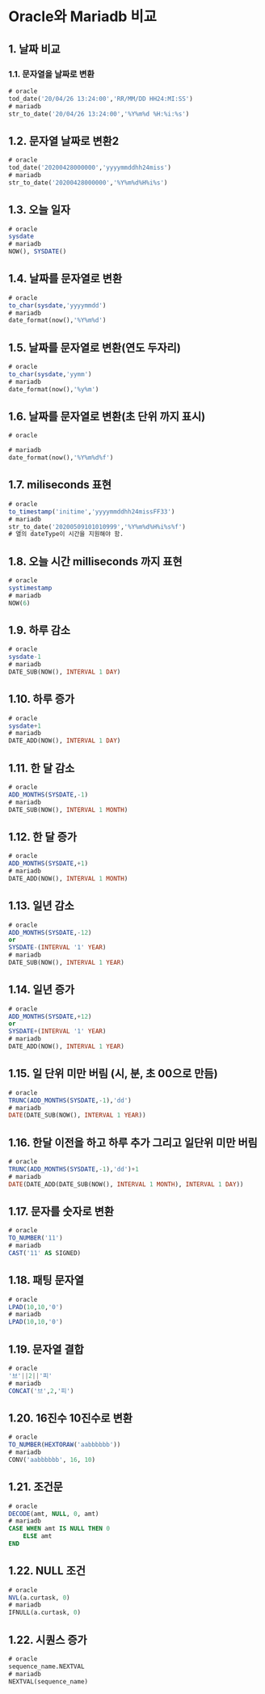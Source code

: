 # Oracle와 Mariadb 비교

## 1. 날짜 비교 
### 1.1. 문자열을 날짜로 변환

~~~sql
# oracle
tod_date('20/04/26 13:24:00','RR/MM/DD HH24:MI:SS') 
# mariadb
str_to_date('20/04/26 13:24:00','%Y%m%d %H:%i:%s')
~~~

## 1.2. 문자열 날짜로 변환2
~~~sql
# oracle
tod_date('20200428000000','yyyymmddhh24miss') 
# mariadb
str_to_date('20200428000000','%Y%m%d%H%i%s')
~~~

## 1.3. 오늘 일자

~~~sql
# oracle
sysdate
# mariadb
NOW(), SYSDATE()
~~~

## 1.4. 날짜를 문자열로 변환

~~~sql
# oracle
to_char(sysdate,'yyyymmdd')
# mariadb
date_format(now(),'%Y%m%d')
~~~

## 1.5. 날짜를 문자열로 변환(연도 두자리)

~~~sql
# oracle
to_char(sysdate,'yymm')
# mariadb
date_format(now(),'%y%m')
~~~

## 1.6. 날짜를 문자열로 변환(초 단위 까지 표시)

~~~sql
# oracle

# mariadb
date_format(now(),'%Y%m%d%f')
~~~

## 1.7. miliseconds 표현

~~~sql
# oracle
to_timestamp('initime','yyyymmddhh24missFF33')
# mariadb
str_to_date('20200509101010999','%Y%m%d%H%i%s%f')
# 열의 dateType이 시간을 지원해야 함. 
~~~

## 1.8. 오늘 시간 milliseconds 까지 표현

~~~sql
# oracle
systimestamp
# mariadb
NOW(6)
~~~

## 1.9. 하루 감소

~~~sql
# oracle
sysdate-1
# mariadb
DATE_SUB(NOW(), INTERVAL 1 DAY)
~~~

## 1.10. 하루 증가

~~~sql
# oracle
sysdate+1
# mariadb
DATE_ADD(NOW(), INTERVAL 1 DAY)
~~~

## 1.11. 한 달 감소

~~~sql
# oracle
ADD_MONTHS(SYSDATE,-1)
# mariadb
DATE_SUB(NOW(), INTERVAL 1 MONTH)
~~~

## 1.12. 한 달 증가

~~~sql
# oracle
ADD_MONTHS(SYSDATE,+1)
# mariadb
DATE_ADD(NOW(), INTERVAL 1 MONTH)
~~~

## 1.13. 일년 감소

~~~sql
# oracle
ADD_MONTHS(SYSDATE,-12)
or 
SYSDATE-(INTERVAL '1' YEAR)
# mariadb
DATE_SUB(NOW(), INTERVAL 1 YEAR)
~~~

## 1.14. 일년 증가

~~~sql
# oracle
ADD_MONTHS(SYSDATE,+12)
or 
SYSDATE+(INTERVAL '1' YEAR)
# mariadb
DATE_ADD(NOW(), INTERVAL 1 YEAR)
~~~

## 1.15. 일 단위 미만 버림 (시, 분, 초 00으로 만듬)

~~~sql
# oracle
TRUNC(ADD_MONTHS(SYSDATE,-1),'dd')
# mariadb
DATE(DATE_SUB(NOW(), INTERVAL 1 YEAR))
~~~

## 1.16. 한달 이전을 하고 하루 추가 그리고 일단위 미만 버림

~~~sql
# oracle
TRUNC(ADD_MONTHS(SYSDATE,-1),'dd')+1
# mariadb
DATE(DATE_ADD(DATE_SUB(NOW(), INTERVAL 1 MONTH), INTERVAL 1 DAY))
~~~

## 1.17. 문자를 숫자로 변환

~~~sql
# oracle
TO_NUMBER('11')
# mariadb
CAST('11' AS SIGNED)
~~~

## 1.18. 패팅 문자열

~~~sql
# oracle
LPAD(10,10,'0')
# mariadb
LPAD(10,10,'0')
~~~

## 1.19. 문자열 결합

~~~sql
# oracle
'브'||2||'피'
# mariadb
CONCAT('브',2,'피')
~~~

## 1.20. 16진수 10진수로 변환

~~~sql
# oracle
TO_NUMBER(HEXTORAW('aabbbbbb'))
# mariadb
CONV('aabbbbbb', 16, 10)
~~~


## 1.21. 조건문

~~~sql
# oracle
DECODE(amt, NULL, 0, amt)
# mariadb
CASE WHEN amt IS NULL THEN 0
    ELSE amt
END
~~~

## 1.22. NULL 조건

~~~sql
# oracle
NVL(a.curtask, 0)
# mariadb
IFNULL(a.curtask, 0)
~~~

## 1.22. 시퀀스 증가

~~~sql
# oracle
sequence_name.NEXTVAL
# mariadb
NEXTVAL(sequence_name)
~~~



